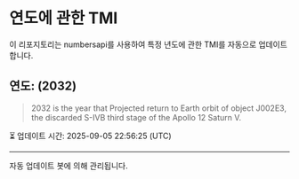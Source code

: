 
# 연도에 관한 TMI

이 리포지토리는 numbersapi를 사용하여 특정 년도에 관한 TMI를 자동으로 업데이트합니다.

## 연도: (2032)
> 2032 is the year that Projected return to Earth orbit of object J002E3, the discarded S-IVB third stage of the Apollo 12 Saturn V.

⏳ 업데이트 시간: 2025-09-05 22:56:25 (UTC)

---
자동 업데이트 봇에 의해 관리됩니다.
